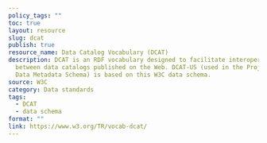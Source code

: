 ```yaml
---
policy_tags: ""
toc: true
layout: resource
slug: dcat
publish: true
resource_name: Data Catalog Vocabulary (DCAT)
description: DCAT is an RDF vocabulary designed to facilitate interoperability
  between data catalogs published on the Web. DCAT-US (used in the Project Open
  Data Metadata Schema) is based on this W3C data schema.
source: W3C
category: Data standards
tags:
  - DCAT
  - data schema
format: ""
link: https://www.w3.org/TR/vocab-dcat/
---
```

